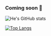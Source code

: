 ### Coming soon 🐾

![He's GitHub stats](https://github-readme-stats.vercel.app/api?username=huang-pixel&hide=contribs,prs&theme=rose_pine)  

[![Top Langs](https://github-readme-stats.vercel.app/api/top-langs/?username=huang-pixel&size_weight=0.5&count_weight=0.5&layout=compact&hide_progress=true)](https://github.com/anuraghazra/github-readme-stats)



